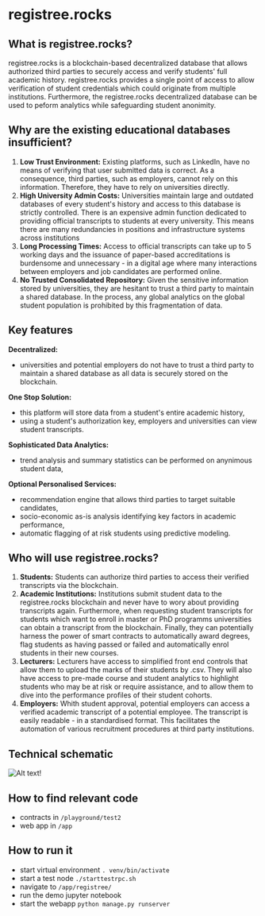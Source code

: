 # registree.rocks 

## What is registree.rocks?
registree.rocks is a blockchain-based decentralized database that allows authorized third parties to securely access and verify students' full academic history. registree.rocks provides a single point of access to allow verification of student credentials which could originate from multiple institutions. Furthermore, the registree.rocks decentralized database can be used to peform analytics while safeguarding student anonimity. 

## Why are the existing educational databases insufficient?
1. **Low Trust Environment:** 
Existing platforms, such as LinkedIn, have no means of verifying that user submitted data is correct. As a consequence, third parties, such as employers, cannot rely on this information. Therefore, they have to rely on universities directly.
2. **High University Admin Costs:**
Universities maintain large and outdated databases of every student's history and access to this database is strictly controlled. There is an expensive admin function dedicated to providing official transcripts to students at every university. This means there are many redundancies in positions and infrastructure systems across institutions
3. **Long Processing Times:**
Access to official transcripts can take up to 5 working days and the issuance of paper-based accreditations is burdensome and unnecessary - in a digital age where many interactions between employers and job candidates are performed online.
4. **No Trusted Consolidated Repository:**
Given the sensitive information stored by universities, they are hesitant to trust a third party to maintain a shared database. In the process, any global analytics on the global student population is prohibited by this fragmentation of data.

## Key features
**Decentralized:** 
- universities and potential employers do not have to trust a third party to maintain a shared database as all data is securely stored on the blockchain. 

**One Stop Solution:** 
- this platform will store data from a student's entire academic history,
- using a student's authorization key, employers and universities can view student transcripts. 

**Sophisticated Data Analytics:** 
- trend analysis and summary statistics can be performed on anynimous student data,

**Optional Personalised Services:** 
- recommendation engine that allows third parties to target suitable candidates,
- socio-economic as-is analysis identifying key factors in academic performance,
- automatic flagging of at risk students using predictive modeling.

## Who will use registree.rocks?
1. **Students:**
Students can authorize third parties to access their verified transcripts via the blockchain.
2. **Academic Institutions:** 
Institutions submit student data to the registree.rocks blockchain and never have to wory about providing transcripts again. Furthermore, when requesting student transcripts for students which want to enroll in master or PhD programms universities can obtain a transcript from the blockchain. Finally, they can potentially harness the power of smart contracts to automatically award degrees, flag students as having passed or failed and automatically enrol students in their new courses.
3. **Lecturers:**
Lecturers have access to simplified front end controls that allow them to upload the marks of their students by .csv. They will also have access to pre-made course and student analytics to highlight students who may be at risk or require assistance, and to allow them to dive into the performance profiles of their student cohorts.
4. **Employers:**
Whith student approval, potential employers can access a verified academic transcript of a potential employee. The transcript is easily readable - in a standardised format. This facilitates the automation of various recruitment procedures at third party institutions.

## Technical schematic

![Alt text!](https://github.com/cogeorg/unlock2018/blob/master/registree.rock%20technical%20diagram.png)


## How to find relevant code
- contracts in ```/playground/test2```
- web app in ```/app```

## How to run it
- start virtual environment ```. venv/bin/activate```
- start a test node ```./starttestrpc.sh```
- navigate to ```/app/registree/```
- run the demo jupyter notebook
- start the webapp ```python manage.py runserver```